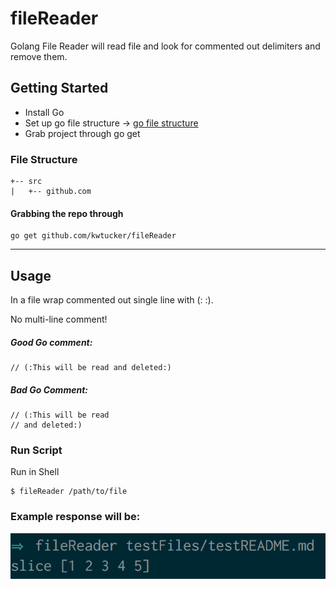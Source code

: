 # fileReader
Golang File Reader will read file and look for commented out delimiters and remove them.

## Getting Started
* Install Go
* Set up go file structure -> <a href="https://golang.org/doc/code.html" target="_blank">go file structure</a>
* Grab project through go get

### File Structure
```
+-- src
|   +-- github.com
```

#### Grabbing the repo through
```
go get github.com/kwtucker/fileReader
```
---

## Usage
In a file wrap commented out single line with (: :).

No multi-line comment!

##### Good Go comment:
```
// (:This will be read and deleted:)
```
##### Bad Go Comment:
```
// (:This will be read
// and deleted:)
```

### Run Script
Run in Shell
```
$ fileReader /path/to/file
```
### Example response will be:
![Image of response after command](https://github.com/kwtucker/fileReader/blob/master/examples/commandRes.png)
